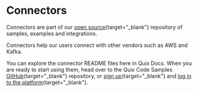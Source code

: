 # Connectors

Connectors are part of our [open source](https://github.com/quixio/quix-samples){target="_blank"} repository of samples, examples and integrations.

Connectors help our users connect with other vendors such as AWS and Kafka.

You can explore the connector README files here in Quix Docs. When you are ready to start using them, head over to the Quix Code Samples [GitHub](https://github.com/quixio/quix-samples){target="_blank"} repository, or [sign up](https://quix.io/signup){target="_blank"} and [log in to the platform](https://portal.platform.quix.ai/){target="_blank"}.

[//]: <> (#connectors_tile_replacement)